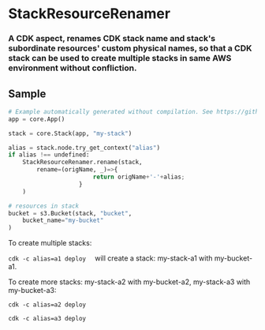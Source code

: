 # StackResourceRenamer

### A CDK aspect, renames CDK stack name and stack's subordinate resources' custom physical names, so that a CDK stack can be used to create multiple stacks in same AWS environment without confliction.

## Sample

```python
# Example automatically generated without compilation. See https://github.com/aws/jsii/issues/826
app = core.App()

stack = core.Stack(app, "my-stack")

alias = stack.node.try_get_context("alias")
if alias !== undefined:
    StackResourceRenamer.rename(stack,
        rename=(origName, _)=>{
                        return origName+'-'+alias;
                    }
    )

# resources in stack
bucket = s3.Bucket(stack, "bucket",
    bucket_name="my-bucket"
)
```

To create multiple stacks:

`cdk -c alias=a1 deploy  `
will create a stack: my-stack-a1 with my-bucket-a1.

To create more stacks: my-stack-a2 with my-bucket-a2, my-stack-a3 with my-bucket-a3:

`cdk -c alias=a2 deploy`

`cdk -c alias=a3 deploy`

